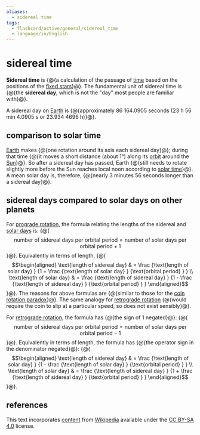 ```yaml
---
aliases:
  - sidereal time
tags:
  - flashcard/active/general/sidereal_time
  - language/in/English
---
```


# sidereal time

__Sidereal time__ is {@{a calculation of the passage of [time](time.md) based on the positions of the [fixed stars](fixed%20stars.md)}@}. The fundamental unit of sidereal time is {@{the __sidereal day__, which is not the "day" most people are familiar with}@}. <!--SR:!2025-04-12,201,310!2025-06-24,274,330-->

A sidereal day on [Earth](Earth.md) is {@{approximately 86&nbsp;164.0905 seconds (23 h 56 min 4.0905 s or 23.934&nbsp;4696 h)}@}. <!--SR:!2024-11-22,58,210-->

## comparison to solar time

[Earth](Earth.md) makes {@{one rotation around its axis each sidereal day}@}; during that time {@{it moves a short distance (about 1°) along its [orbit](orbit.md) around the [Sun](Sun.md)}@}. So after a sidereal day has passed, Earth {@{still needs to rotate slightly more before the Sun reaches local noon according to [solar time](solar%20time.md)}@}. A mean solar day is, therefore, {@{nearly 3 minutes 56 seconds longer than a sidereal day}@}. <!--SR:!2025-01-16,147,310!2025-07-02,282,330!2025-02-17,170,310!2025-06-01,216,270-->

## sidereal days compared to solar days on other planets

For [prograde rotation](prograde%20motion.md), the formula relating the lengths of the sidereal and [solar days](synodic%20day.md) is: {@{$$\text{number of sidereal days per orbital period} = \text{number of solar days per orbital period} + 1$$}@}. Equivalently in terms of length, {@{$$\begin{aligned} \text{length of sidereal day} & = \frac {\text{length of solar day} } {1 + \frac {\text{length of solar day} } {\text{orbital period} } } \\ \text{length of solar day} & = \frac {\text{length of sidereal day} } {1 - \frac {\text{length of sidereal day} } {\text{orbital period} } } \end{aligned}$$}@}. The reasons for above formulas are {@{similar to those for the [coin rotation paradox](coin%20rotation%20paradox.md)}@}. The same analogy for [retrograde rotation](retrograde%20motion.md) {@{would require the coin to slip at a particular speed, so does not exist sensibly}@}. <!--SR:!2025-03-06,173,310!2025-05-05,217,290!2025-01-29,148,290!2025-06-30,280,330-->

For [retrograde rotation](prograde%20motion.md), the formula has {@{the sign of $1$ negated}@}: {@{$$\text{number of sidereal days per orbital period} = \text{number of solar days per orbital period} - 1$$}@}. Equivalently in terms of length, the formula has {@{the operator sign in the denominator negated}@}: {@{$$\begin{aligned} \text{length of sidereal day} & = \frac {\text{length of solar day} } {1 - \frac {\text{length of solar day} } {\text{orbital period} } } \\ \text{length of solar day} & = \frac {\text{length of sidereal day} } {1 + \frac {\text{length of sidereal day} } {\text{orbital period} } } \end{aligned}$$}@}. <!--SR:!2025-05-26,252,330!2025-05-19,246,330!2025-06-06,261,330!2025-04-01,175,270-->

## references

This text incorporates [content](https://en.wikipedia.org/wiki/sidereal_time) from [Wikipedia](Wikipedia.md) available under the [CC BY-SA 4.0](https://creativecommons.org/licenses/by-sa/4.0/) license.

